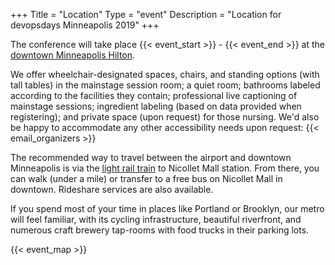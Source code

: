 +++
Title = "Location"
Type = "event"
Description = "Location for devopsdays Minneapolis 2019"
+++

The conference will take place {{< event_start >}} - {{< event_end >}} at the <a href="http://www3.hilton.com/en/hotels/minnesota/hilton-minneapolis-MSPMHHH/index.html">downtown Minneapolis Hilton</a>.
<p>
We offer wheelchair-designated spaces, chairs, and standing options (with tall tables) in the mainstage session room; a quiet room; bathrooms labeled according to the facilities they contain; professional live captioning of mainstage sessions; ingredient labeling (based on data provided when registering); and private space (upon request) for those nursing. We'd also be happy to accommodate any other accessibility needs upon request: {{< email_organizers >}}
<p>
The recommended way to travel between the airport and downtown Minneapolis is via the <a href="https://www.metrotransit.org/airport">light rail train</a> to Nicollet Mall station. From there, you can walk (under a mile) or transfer to a free bus on Nicollet Mall in downtown. Rideshare services are also available.
<p>

If you spend most of your time in places like Portland or Brooklyn, our metro will feel familiar, with its cycling infrastructure, beautiful riverfront, and numerous craft brewery tap-rooms with food trucks in their parking lots.

{{< event_map >}}
